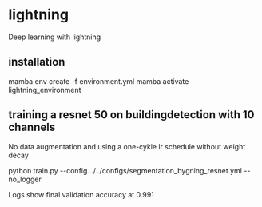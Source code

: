 # lightning
Deep learning with lightning

## installation
mamba env create -f environment.yml
mamba activate lightning_environment


## training a resnet 50 on buildingdetection with 10 channels 
No data augmentation and using a one-cykle lr schedule without weight decay

python train.py --config ../../configs/segmentation_bygning_resnet.yml --no_logger

Logs show  final validation accuracy at 0.991


